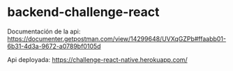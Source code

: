 # backend-challenge-react

Documentación de la api: https://documenter.getpostman.com/view/14299648/UVXqGZPb#ffaabb01-6b31-4d3a-9672-a0789bf0105d

Api deployada: https://challenge-react-native.herokuapp.com/
